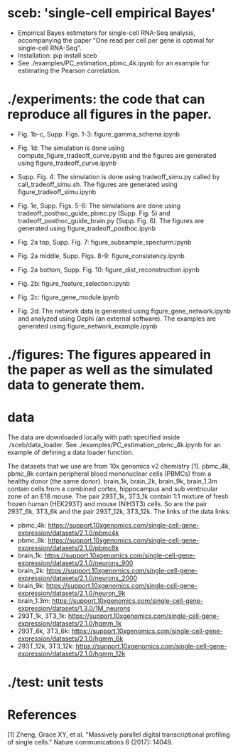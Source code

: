 # sceb: 'single-cell empirical Bayes'
- Empirical Bayes estimators for single-cell RNA-Seq analysis, accompanying the paper "One read per cell per gene is optimal for single-cell RNA-Seq".
- Installation: pip install sceb
- See ./examples/PC_estimation_pbmc_4k.ipynb for an example for estimating the Pearson correlation.

# ./experiments: the code that can reproduce all figures in the paper.

- Fig. 1b-c, Supp. Figs. 1-3: figure_gamma_schema.ipynb

- Fig. 1d: The simulation is done using compute_figure_tradeoff_curve.ipynb and the figures are generated using figure_tradeoff_curve.ipynb

- Supp. Fig. 4: The simulation is done using tradeoff_simu.py called by call_tradeoff_simu.sh. The figures are generated using figure_tradeoff_simu.ipynb

- Fig. 1e, Supp. Figs. 5-6: The simulations are done using tradeoff_posthoc_guide_pbmc.py (Supp. Fig. 5) and tradeoff_posthoc_guide_brain.py (Supp. Fig. 6). The figures are generated using figure_tradeoff_posthoc.ipynb

- Fig. 2a top, Supp. Fig. 7: figure_subsample_specturm.ipynb

- Fig. 2a middle, Supp. Figs. 8-9: figure_consistency.ipynb

- Fig. 2a bottom, Supp. Fig. 10: figure_dist_reconstruction.ipynb

- Fig. 2b: figure_feature_selection.ipynb

- Fig. 2c: figure_gene_module.ipynb

- Fig. 2d: The network data is generated using figure_gene_network.ipynb and analyzed using Gephi (an external software). The examples are generated using figure_network_example.ipynb

# ./figures: The figures appeared in the paper as well as the simulated data to generate them.


# data
The data are downloaded locally with path specified inside ./sceb/data_loader. See ./examples/PC_estimation_pbmc_4k.ipynb for an example of defining a data loader function. 

The datasets that we use are from 10x genomics v2 chemistry [1]. pbmc_4k, pbmc_8k contain peripheral blood mononuclear cells (PBMCs) from a healthy donor (the same donor). brain_1k, brain_2k, brain_9k, brain_1.3m contain cells from a combined cortex, hippocampus and sub ventricular zone of an E18 mouse. The pair 293T_1k, 3T3_1k contain 1:1 mixture of fresh frozen human (HEK293T) and mouse (NIH3T3) cells. So are the pair 293T_6k, 3T3_6k and the pair 293T_12k, 3T3_12k. The links of the data links: 

- pbmc_4k: https://support.10xgenomics.com/single-cell-gene-expression/datasets/2.1.0/pbmc4k
- pbmc_8k: https://support.10xgenomics.com/single-cell-gene-expression/datasets/2.1.0/pbmc8k
- brain_1k: https://support.10xgenomics.com/single-cell-gene-expression/datasets/2.1.0/neurons_900
- brain_2k: https://support.10xgenomics.com/single-cell-gene-expression/datasets/2.1.0/neurons_2000
- brain_9k: https://support.10xgenomics.com/single-cell-gene-expression/datasets/2.1.0/neuron_9k
- brain_1.3m: https://support.10xgenomics.com/single-cell-gene-expression/datasets/1.3.0/1M_neurons
- 293T_1k, 3T3_1k: https://support.10xgenomics.com/single-cell-gene-expression/datasets/2.1.0/hgmm_1k
- 293T_6k, 3T3_6k: https://support.10xgenomics.com/single-cell-gene-expression/datasets/2.1.0/hgmm_6k
- 293T_12k, 3T3_12k: https://support.10xgenomics.com/single-cell-gene-expression/datasets/2.1.0/hgmm_12k

# ./test: unit tests

# References
[1] Zheng, Grace XY, et al. "Massively parallel digital transcriptional profiling of single cells." Nature communications 8 (2017): 14049.
